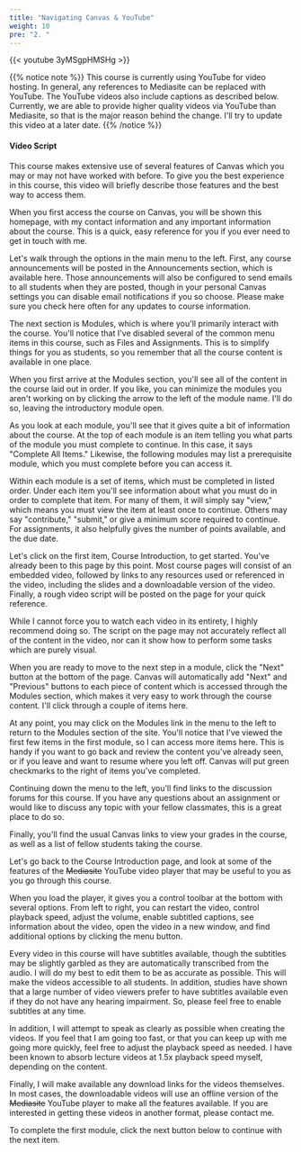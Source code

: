 ```yaml
---
title: "Navigating Canvas & YouTube"
weight: 10
pre: "2. "
---
```


{{< youtube 3yMSgpHMSHg >}}

{{% notice note %}}
This course is currently using YouTube for video hosting. In general, any references to Mediasite can be replaced with YouTube. The YouTube videos also include captions as described below. Currently, we are able to provide higher quality videos via YouTube than Mediasite, so that is the major reason behind the change. I'll try to update this video at a later date.
{{% /notice %}}

#### Video Script

This course makes extensive use of several features of Canvas which you may or may not have worked with before. To give you the best experience in this course, this video will briefly describe those features and the best way to access them.

When you first access the course on Canvas, you will be shown this homepage, with my contact information and any important information about the course. This is a quick, easy reference for you if you ever need to get in touch with me.

Let's walk through the options in the main menu to the left. First, any course announcements will be posted in the Announcements section, which is available here. Those announcements will also be configured to send emails to all students when they are posted, though in your personal Canvas settings you can disable email notifications if you so choose. Please make sure you check here often for any updates to course information.

The next section is Modules, which is where you'll primarily interact with the course. You'll notice that I've disabled several of the common menu items in this course, such as Files and Assignments. This is to simplify things for you as students, so you remember that all the course content is available in one place.

When you first arrive at the Modules section, you'll see all of the content in the course laid out in order. If you like, you can minimize the modules you aren't working on by clicking the arrow to the left of the module name. I'll do so, leaving the introductory module open.

As you look at each module, you'll see that it gives quite a bit of information about the course. At the top of each module is an item telling you what parts of the module you must complete to continue. In this case, it says "Complete All Items." Likewise, the following modules may list a prerequisite module, which you must complete before you can access it.

Within each module is a set of items, which must be completed in listed order. Under each item you'll see information about what you must do in order to complete that item. For many of them, it will simply say "view," which means you must view the item at least once to continue. Others may say "contribute," "submit," or give a minimum score required to continue. For assignments, it also helpfully gives the number of points available, and the due date.

Let's click on the first item, Course Introduction, to get started. You've already been to this page by this point. Most course pages will consist of an embedded video, followed by links to any resources used or referenced in the video, including the slides and a downloadable version of the video. Finally, a rough video script will be posted on the page for your quick reference.

While I cannot force you to watch each video in its entirety, I highly recommend doing so. The script on the page may not accurately reflect all of the content in the video, nor can it show how to perform some tasks which are purely visual.

When you are ready to move to the next step in a module, click the "Next" button at the bottom of the page. Canvas will automatically add "Next" and "Previous" buttons to each piece of content which is accessed through the Modules section, which makes it very easy to work through the course content. I'll click through a couple of items here.

At any point, you may click on the Modules link in the menu to the left to return to the Modules section of the site. You'll notice that I've viewed the first few items in the first module, so I can access more items here. This is handy if you want to go back and review the content you've already seen, or if you leave and want to resume where you left off. Canvas will put green checkmarks to the right of items you've completed.

Continuing down the menu to the left, you'll find links to the discussion forums for this course. If you have any questions about an assignment or would like to discuss any topic with your fellow classmates, this is a great place to do so.

Finally, you'll find the usual Canvas links to view your grades in the course, as well as a list of fellow students taking the course.

Let's go back to the Course Introduction page, and look at some of the features of the ~~Mediasite~~ YouTube video player that may be useful to you as you go through this course.

When you load the player, it gives you a control toolbar at the bottom with several options. From left to right, you can restart the video, control playback speed, adjust the volume, enable subtitled captions, see information about the video, open the video in a new window, and find additional options by clicking the menu button.

Every video in this course will have subtitles available, though the subtitles may be slightly garbled as they are automatically transcribed from the audio. I will do my best to edit them to be as accurate as possible. This will make the videos accessible to all students. In addition, studies have shown that a large number of video viewers prefer to have subtitles available even if they do not have any hearing impairment. So, please feel free to enable subtitles at any time.

In addition, I will attempt to speak as clearly as possible when creating the videos. If you feel that I am going too fast, or that you can keep up with me going more quickly, feel free to adjust the playback speed as needed. I have been known to absorb lecture videos at 1.5x playback speed myself, depending on the content.  

Finally, I will make available any download links for the videos themselves. In most cases, the downloadable videos will use an offline version of the ~~Mediasite~~ YouTube player to make all the features available. If you are interested in getting these videos in another format, please contact me.

To complete the first module, click the next button below to continue with the next item.
